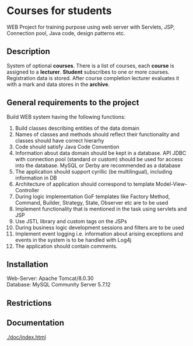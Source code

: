 Courses for students
====================
  
WEB Project for training purpose using web server with Servlets, JSP, Connection pool, Java code, design patterns etc.
  
Description
-----------
System of optional **courses**. There is a list of courses, each **course** is assigned to a **lecturer**. **Student** subscribes to one or more courses. Registration data is stored. After course completion lecturer evaluates it with a mark and data stores in the **archive**.  
  
General requirements to the project
-----------------------------------
Build WEB system having the following functions:  
1. Build classes describing entities of the data domain  
2. Names of classes and methods should reflect their functionality and classes should have correct hierarhy  
3. Code should satisfy Java Code Convention  
4. Information about data domain should be kept in a database. API JDBC with connection pool (standard or custom) should be used for access into the database. MySQL or Derby are recommended as a database  
5. The application should support cyrillic (be multilingual), including information in DB  
6. Architecture of application should correspond to template Model-View-Controller  
7. During logic implementation GoF templates like Factory Method, Command, Builder, Strategy, State, Observer etc are to be used  
8. Implement functionality that is mentioned in the task using servlets and JSP  
9. Use JSTL library and custom tags on the JSPs  
10. During business logic development sessions and filters are to be used  
11. Implement event logging i.e. information about arising exceptions and events in the system is to be handled with Log4j  
12. The application should contain comments.  
  
Installation
------------
Web-Server: Apache Tomcat/8.0.30  
Database: MySQL Community Server 5.7.12  
  
Restrictions
------------
  

Documentation
-------------
[./doc/index.html](./doc/index.html)
